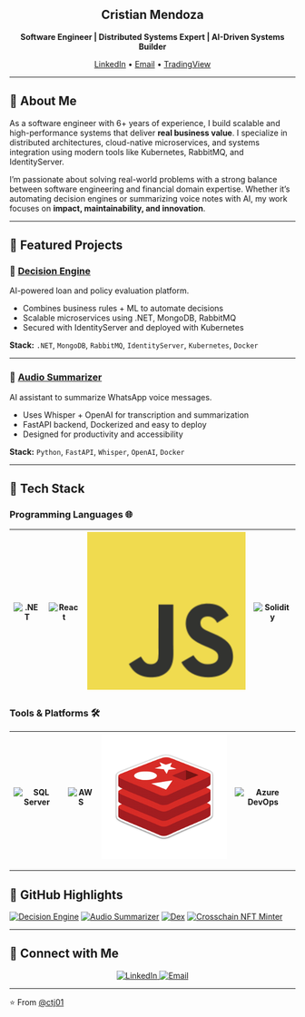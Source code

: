 <h2 align="center">Cristian Mendoza</h2>
<p align="center"><strong>Software Engineer | Distributed Systems Expert | AI-Driven Systems Builder</strong></p>

<p align="center">
  <a href="https://www.linkedin.com/in/ctj01/">LinkedIn</a> •
  <a href="mailto:cristianmt023@gmail.com">Email</a> •
  <a href="https://es.tradingview.com/u/cristianmt023/">TradingView</a>
</p>

---

## 👋 About Me

As a software engineer with 6+ years of experience, I build scalable and high-performance systems that deliver **real business value**. I specialize in distributed architectures, cloud-native microservices, and systems integration using modern tools like Kubernetes, RabbitMQ, and IdentityServer.

I’m passionate about solving real-world problems with a strong balance between software engineering and financial domain expertise. Whether it’s automating decision engines or summarizing voice notes with AI, my work focuses on **impact, maintainability, and innovation**.

---

## 🌟 Featured Projects

### 🔹 [Decision Engine](https://github.com/ctj01/decision-engine)
AI-powered loan and policy evaluation platform.

- Combines business rules + ML to automate decisions
- Scalable microservices using .NET, MongoDB, RabbitMQ
- Secured with IdentityServer and deployed with Kubernetes

**Stack:** `.NET`, `MongoDB`, `RabbitMQ`, `IdentityServer`, `Kubernetes`, `Docker`

---

### 🔹 [Audio Summarizer](https://github.com/ctj01/Audio-Summary-App)
AI assistant to summarize WhatsApp voice messages.

- Uses Whisper + OpenAI for transcription and summarization
- FastAPI backend, Dockerized and easy to deploy
- Designed for productivity and accessibility

**Stack:** `Python`, `FastAPI`, `Whisper`, `OpenAI`, `Docker`

---

## 🧰 Tech Stack

### Programming Languages 🌐

| ![.NET](https://upload.wikimedia.org/wikipedia/commons/thumb/7/7d/Microsoft_.NET_logo.svg/456px-Microsoft_.NET_logo.svg.png) | ![React](https://w7.pngwing.com/pngs/403/269/png-transparent-react-react-native-logos-brands-in-colors-icon-thumbnail.png) | ![JS](https://raw.githubusercontent.com/github/explore/80688e429a7d4ef2fca1e82350fe8e3517d3494d/topics/javascript/javascript.png) | ![Solidity](https://bitcoinwiki.org/wp-content/uploads/2023/12/400px-Solidity.png) |
|---|---|---|---|

### Tools & Platforms 🛠️

| ![SQL Server](https://brandslogos.com/wp-content/uploads/thumbs/microsoft-sql-server-logo-vector.svg) | ![AWS](https://images.folloze.com/image/upload/v1715884638/qpxqhez126l0qutasbkt.webp) | ![Redis](https://raw.githubusercontent.com/github/explore/80688e429a7d4ef2fca1e82350fe8e3517d3494d/topics/redis/redis.png) | ![Azure DevOps](https://techairgroup.com/wp-content/uploads/2021/02/microsoft-azure-devops-logo.jpg) |
|---|---|---|---|

---

## 📌 GitHub Highlights

[![Decision Engine](https://github-readme-stats.vercel.app/api/pin/?username=ctj01&repo=decision-engine&show_owner=true)](https://github.com/ctj01/decision-engine)
[![Audio Summarizer](https://github-readme-stats.vercel.app/api/pin/?username=ctj01&repo=Audio-Summary-App&show_owner=true)](https://github.com/ctj01/Audio-Summary-App)
[![Dex](https://github-readme-stats.vercel.app/api/pin/?username=ctj01&repo=dex&show_owner=true)](https://github.com/ctj01/dex)
[![Crosschain NFT Minter](https://github-readme-stats.vercel.app/api/pin/?username=ctj01&repo=Crosschain-nft-minter&show_owner=true)](https://github.com/ctj01/Crosschain-nft-minter)

---

## 🤝 Connect with Me

<p align="center">
  <a href="https://www.linkedin.com/in/ctj01/" target="_blank">
    <img alt="LinkedIn" src="https://img.shields.io/badge/LinkedIn-@ctj01-blue?style=flat&logo=linkedin">
  </a>
  <a href="mailto:cristianmt023@gmail.com">
    <img alt="Email" src="https://img.shields.io/badge/Email-cristianmt023@gmail.com-blue?style=flat&logo=gmail">
  </a>
</p>

---

⭐️ From [@ctj01](https://github.com/ctj01)
